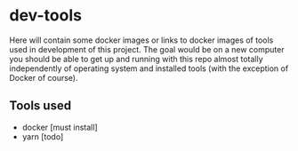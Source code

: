 # dev-tools
Here will contain some docker images or links to docker images of tools used in development of this project. The goal would be on a new computer you should be able to get up and running with this repo almost totally independently of operating system and installed tools (with the exception of Docker of course).

## Tools used
 - docker [must install]
 - yarn [todo]
